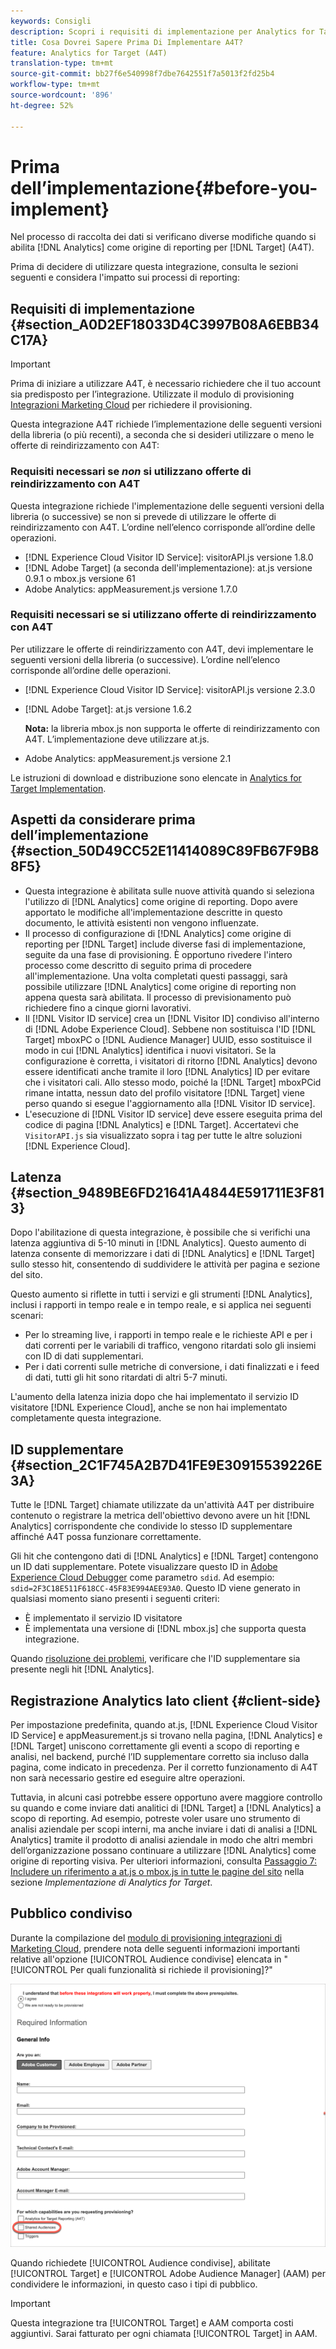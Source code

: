 ```yaml
---
keywords: Consigli
description: Scopri i requisiti di implementazione per Analytics for Target (A4T) e cosa considerare prima di implementare questa integrazione.
title: Cosa Dovrei Sapere Prima Di Implementare A4T?
feature: Analytics for Target (A4T)
translation-type: tm+mt
source-git-commit: bb27f6e540998f7dbe7642551f7a5013f2fd25b4
workflow-type: tm+mt
source-wordcount: '896'
ht-degree: 52%

---
```



# Prima dell’implementazione{#before-you-implement}

Nel processo di raccolta dei dati si verificano diverse modifiche quando si abilita [!DNL Analytics] come origine di reporting per [!DNL Target] (A4T).

Prima di decidere di utilizzare questa integrazione, consulta le sezioni seguenti e considera l&#39;impatto sui processi di reporting:

## Requisiti di implementazione {#section_A0D2EF18033D4C3997B08A6EBB34C17A}

>[!IMPORTANT]
>
>Prima di iniziare a utilizzare A4T, è necessario richiedere che il tuo account sia predisposto per l’integrazione. Utilizzate il modulo di provisioning [Integrazioni Marketing Cloud](https://www.adobe.com/go/audiences) per richiedere il provisioning.

Questa integrazione A4T richiede l’implementazione delle seguenti versioni della libreria (o più recenti), a seconda che si desideri utilizzare o meno le offerte di reindirizzamento con A4T:

### Requisiti necessari se *non* si utilizzano offerte di reindirizzamento con A4T

Questa integrazione richiede l&#39;implementazione delle seguenti versioni della libreria (o successive) se non si prevede di utilizzare le offerte di reindirizzamento con A4T. L’ordine nell’elenco corrisponde all’ordine delle operazioni.

* [!DNL Experience Cloud Visitor ID Service]: visitorAPI.js versione 1.8.0
* [!DNL Adobe Target] (a seconda dell&#39;implementazione): at.js versione 0.9.1 o mbox.js versione 61
* Adobe Analytics: appMeasurement.js versione 1.7.0

### Requisiti necessari se si utilizzano offerte di reindirizzamento con A4T

Per utilizzare le offerte di reindirizzamento con A4T, devi implementare le seguenti versioni della libreria (o successive). L’ordine nell’elenco corrisponde all’ordine delle operazioni.

* [!DNL Experience Cloud Visitor ID Service]: visitorAPI.js versione 2.3.0
* [!DNL Adobe Target]: at.js versione 1.6.2

   **Nota:** la libreria mbox.js non supporta le offerte di reindirizzamento con A4T. L’implementazione deve utilizzare at.js.

* Adobe Analytics: appMeasurement.js versione 2.1

Le istruzioni di download e distribuzione sono elencate in [Analytics for Target Implementation](/help/c-integrating-target-with-mac/a4t/a4timplementation.md).

## Aspetti da considerare prima dell’implementazione {#section_50D49CC52E11414089C89FB67F9B88F5}

* Questa integrazione è abilitata sulle nuove attività quando si seleziona l&#39;utilizzo di [!DNL Analytics] come origine di reporting. Dopo avere apportato le modifiche all&#39;implementazione descritte in questo documento, le attività esistenti non vengono influenzate.
* Il processo di configurazione di [!DNL Analytics] come origine di reporting per [!DNL Target] include diverse fasi di implementazione, seguite da una fase di provisioning. È opportuno rivedere l&#39;intero processo come descritto di seguito prima di procedere all&#39;implementazione. Una volta completati questi passaggi, sarà possibile utilizzare [!DNL Analytics] come origine di reporting non appena questa sarà abilitata. Il processo di previsionamento può richiedere fino a cinque giorni lavorativi.
* Il [!DNL Visitor ID service] crea un [!DNL Visitor ID] condiviso all&#39;interno di [!DNL Adobe Experience Cloud]. Sebbene non sostituisca l&#39;ID [!DNL Target] mboxPC o [!DNL Audience Manager] UUID, esso sostituisce il modo in cui [!DNL Analytics] identifica i nuovi visitatori. Se la configurazione è corretta, i visitatori di ritorno [!DNL Analytics] devono essere identificati anche tramite il loro [!DNL Analytics] ID per evitare che i visitatori cali. Allo stesso modo, poiché la [!DNL Target] mboxPCid rimane intatta, nessun dato del profilo visitatore [!DNL Target] viene perso quando si esegue l&#39;aggiornamento alla [!DNL Visitor ID service].
* L&#39;esecuzione di [!DNL Visitor ID service] deve essere eseguita prima del codice di pagina [!DNL Analytics] e [!DNL Target]. Accertatevi che `VisitorAPI.js` sia visualizzato sopra i tag per tutte le altre soluzioni [!DNL Experience Cloud].

## Latenza {#section_9489BE6FD21641A4844E591711E3F813}

Dopo l&#39;abilitazione di questa integrazione, è possibile che si verifichi una latenza aggiuntiva di 5-10 minuti in [!DNL Analytics]. Questo aumento di latenza consente di memorizzare i dati di [!DNL Analytics] e [!DNL Target] sullo stesso hit, consentendo di suddividere le attività per pagina e sezione del sito.

Questo aumento si riflette in tutti i servizi e gli strumenti [!DNL Analytics], inclusi i rapporti in tempo reale e in tempo reale, e si applica nei seguenti scenari:

* Per lo streaming live, i rapporti in tempo reale e le richieste API e per i dati correnti per le variabili di traffico, vengono ritardati solo gli insiemi con ID di dati supplementari.
* Per i dati correnti sulle metriche di conversione, i dati finalizzati e i feed di dati, tutti gli hit sono ritardati di altri 5-7 minuti.

L&#39;aumento della latenza inizia dopo che hai implementato il servizio ID visitatore [!DNL Experience Cloud], anche se non hai implementato completamente questa integrazione.

## ID supplementare {#section_2C1F745A2B7D41FE9E30915539226E3A}

Tutte le [!DNL Target] chiamate utilizzate da un&#39;attività A4T per distribuire contenuto o registrare la metrica dell&#39;obiettivo devono avere un hit [!DNL Analytics] corrispondente che condivide lo stesso ID supplementare affinché A4T possa funzionare correttamente.

Gli hit che contengono dati di [!DNL Analytics] e [!DNL Target] contengono un ID dati supplementare. Potete visualizzare questo ID in [Adobe Experience Cloud Debugger](https://experienceleague.adobe.com/docs/debugger/using/experience-cloud-debugger.html) come parametro `sdid`. Ad esempio: `sdid=2F3C18E511F618CC-45F83E994AEE93A0`. Questo ID viene generato in qualsiasi momento siano presenti i seguenti criteri:

* È implementato il servizio ID visitatore
* È implementata una versione di [!DNL mbox.js] che supporta questa integrazione.

Quando [risoluzione dei problemi](/help/c-integrating-target-with-mac/a4t/c-a4t-troubleshooting/a4t-troubleshooting.md), verificare che l&#39;ID supplementare sia presente negli hit [!DNL Analytics].

## Registrazione Analytics lato client {#client-side}

Per impostazione predefinita, quando at.js, [!DNL Experience Cloud Visitor ID Service] e appMeasurement.js si trovano nella pagina, [!DNL Analytics] e [!DNL Target] uniscono correttamente gli eventi a scopo di reporting e analisi, nel backend, purché l’ID supplementare corretto sia incluso dalla pagina, come indicato in precedenza. Per il corretto funzionamento di A4T non sarà necessario gestire ed eseguire altre operazioni.

Tuttavia, in alcuni casi potrebbe essere opportuno avere maggiore controllo su quando e come inviare dati analitici di [!DNL Target] a [!DNL Analytics] a scopo di reporting. Ad esempio, potreste voler usare uno strumento di analisi aziendale per scopi interni, ma anche inviare i dati di analisi a [!DNL Analytics] tramite il prodotto di analisi aziendale in modo che altri membri dell’organizzazione possano continuare a utilizzare [!DNL Analytics] come origine di reporting visiva. Per ulteriori informazioni, consulta [Passaggio 7: Includere un riferimento a at.js o mbox.js in tutte le pagine del sito](/help/c-integrating-target-with-mac/a4t/a4timplementation.md#step7) nella sezione *Implementazione di Analytics for Target*.

## Pubblico condiviso

Durante la compilazione del [modulo di provisioning integrazioni di Marketing Cloud](https://www.adobe.com/go/audiences), prendere nota delle seguenti informazioni importanti relative all&#39;opzione [!UICONTROL Audience condivise] elencata in &quot;[!UICONTROL Per quali funzionalità si richiede il provisioning]?&quot;

![Modulo di richiesta](/help/c-integrating-target-with-mac/a4t/assets/request-form.png)

Quando richiedete [!UICONTROL Audience condivise], abilitate [!UICONTROL Target] e [!UICONTROL Adobe Audience Manager] (AAM) per condividere le informazioni, in questo caso i tipi di pubblico.

>[!IMPORTANT]
>
>Questa integrazione tra [!UICONTROL Target] e AAM comporta costi aggiuntivi. Sarai fatturato per ogni chiamata [!UICONTROL Target] in AAM.
